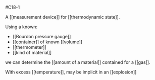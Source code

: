 #C18-1 

A [[measurement device]] for [[thermodynamic state]].

Using a known:
- [[Bourdon pressure gauge]]
- [[container]] of known [[volume]]
- [[thermometer]]
- [[kind of material]]

we can determine the [[amount of a material]] contained for a [[gas]].

With excess [[temperature]], may be implicit in an [[explosion]]